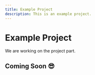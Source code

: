 ```yaml
---
title: Example Project
description: This is an example project.
---
```


# Example Project
We are working on the project part. 

## Coming Soon 😎
